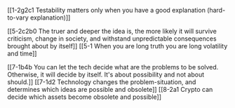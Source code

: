 [[1-2g2c1 Testability matters only when you have a good explanation (hard-to-vary explanation)]]

[[5-2c2b0 The truer and deeper the idea is, the more likely it will survive criticism, change in society, and withstand unpredictable consequences brought about by itself]]
	[[5-1 When you are long truth you are long volatility and time]]

[[7-1b4b You can let the tech decide what are the problems to be solved. Otherwise, it will decide by itself. It's about possibility and not about should.]]
	[[7-1d2 Technology changes the problem-situation, and determines which ideas are possible and obsolete]]
		[[8-2a1 Crypto can decide which assets become obsolete and possible]]